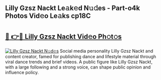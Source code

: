 ## Lilly Gzsz Nackt Le𝚊k𝚎d N𝚞𝚍es - Part-o4k Photos Vid𝚎o Le𝚊ks cp18C

# <h2><a href="http://fb1gsy.evod.top/?m=Lilly+Gzsz+Nackt">🔗 👉🔴 Lilly Gzsz Nackt Vid𝚎o Ph𝚘t𝚘s</a></h2>

[![Lilly Gzsz Nackt N𝚞d𝚎s](https://i.imgur.com/8V9OHl7.gif)](http://fb1gsy.evod.top/?m=Lilly+Gzsz+Nackt)
Social media personality Lilly Gzsz Nackt and content creator, famed for publishing dance and lifestyle material through viral dance trends and brief videos. A public figure like Lilly Gzsz Nackt, with a large following and a strong voice, can shape public opinion and influence policy. 
